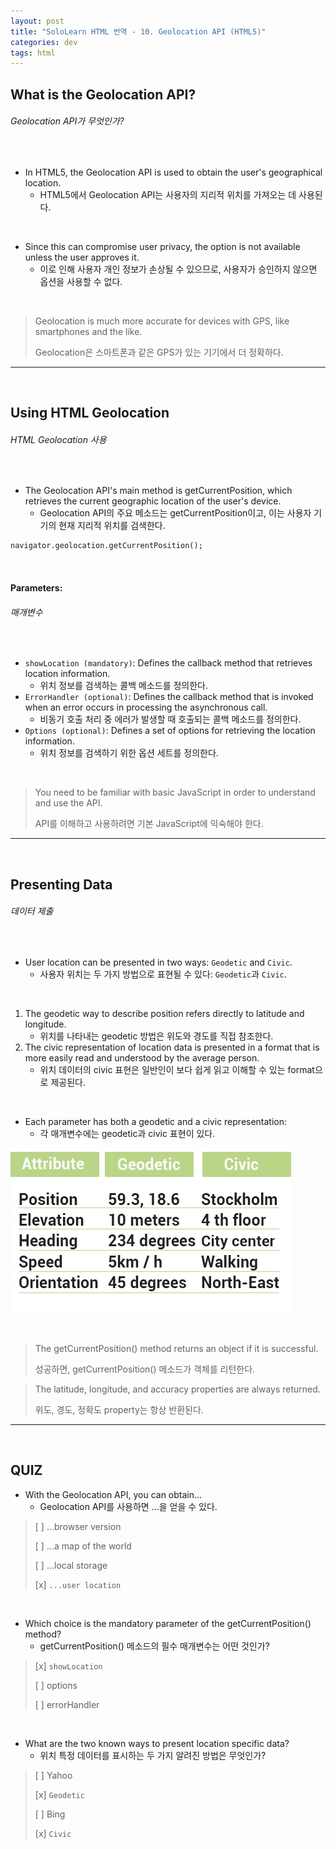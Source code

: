 ```yaml
---
layout: post
title: "SoloLearn HTML 번역 - 10. Geolocation API (HTML5)"
categories: dev
tags: html
---
```


## What is the Geolocation API?

###### Geolocation API가 무엇인가?

<br>

- In HTML5, the Geolocation API is used to obtain the user's geographical location.
  - HTML5에서 Geolocation API는 사용자의 지리적 위치를 가져오는 데 사용된다.

<br>

- Since this can compromise user privacy, the option is not available unless the user approves it.
  - 이로 인해 사용자 개인 정보가 손상될 수 있으므로, 사용자가 승인하지 않으면 옵션을 사용할 수 없다.

<br>

> Geolocation is much more accurate for devices with GPS, like smartphones and the like.
>
> Geolocation은 스마트폰과 같은 GPS가 있는 기기에서 더 정확하다.

------

<br>

## Using HTML Geolocation

###### HTML Geolocation 사용

<br>

- The Geolocation API's main method is getCurrentPosition, which retrieves the current geographic location of the user's device.
  - Geolocation API의 주요 메소드는 getCurrentPosition이고, 이는 사용자 기기의 현재 지리적 위치를 검색한다.

```html
navigator.geolocation.getCurrentPosition();
```

<br>

#### Parameters:

###### 매개변수

<br>

- `showLocation (mandatory)`: Defines the callback method that retrieves location information.
  - 위치 정보를 검색하는 콜백 메소드를 정의한다.
- `ErrorHandler (optional)`: Defines the callback method that is invoked when an error occurs in processing the asynchronous call.
  - 비동기 호출 처리 중 에러가 발생할 때 호출되는 콜백 메소드를 정의한다.
- `Options (optional)`: Defines a set of options for retrieving the location information.
  - 위치 정보를 검색하기 위한 옵션 세트를 정의한다.

<br>

> You need to be familiar with basic JavaScript in order to understand and use the API.
>
> API를 이해하고 사용하려면 기본 JavaScript에 익숙해야 한다.

------

<br>

## Presenting Data

###### 데이터 제출

<br>

- User location can be presented in two ways: `Geodetic` and `Civic`.
  - 사용자 위치는 두 가지 방법으로 표현될 수 있다: `Geodetic`과 `Civic`.

<br>

1. The geodetic way to describe position refers directly to latitude and longitude.
   - 위치를 나타내는 geodetic 방법은 위도와 경도를 직접 참조한다.
2. The civic representation of location data is presented in a format that is more easily read and understood by the average person.
   - 위치 데이터의 civic 표현은 일반인이 보다 쉽게 읽고 이해할 수 있는 format으로 제공된다.

<br>

- Each parameter has both a geodetic and a civic representation:
  - 각 매개변수에는 geodetic과 civic 표현이 있다.

![sololearn img](/assets/img/sololearn-html-html5-10-01.png)

<br>

> The getCurrentPosition() method returns an object if it is successful.
>
> 성공하면, getCurrentPosition() 메소드가 객체를 리턴한다.

> The latitude, longitude, and accuracy properties are always returned.
>
> 위도, 경도, 정확도 property는 항상 반환된다.

------

<br>

## QUIZ

- With the Geolocation API, you can obtain...
  - Geolocation API를 사용하면 ...을 얻을 수 있다.

> [ ] ...browser version
>
> [ ] ...a map of the world
>
> [ ] ...local storage
>
> [x] `...user location`

<br>

- Which choice is the mandatory parameter of the getCurrentPosition() method?
  - getCurrentPosition() 메소드의 필수 매개변수는 어떤 것인가?

> [x] `showLocation`
>
> [ ] options
>
> [ ] errorHandler

<br>

- What are the two known ways to present location specific data?
  - 위치 특정 데이터를 표시하는 두 가지 알려진 방법은 무엇인가?

> [ ] Yahoo
>
> [x] `Geodetic`
>
> [ ] Bing
>
> [x] `Civic`

<br>